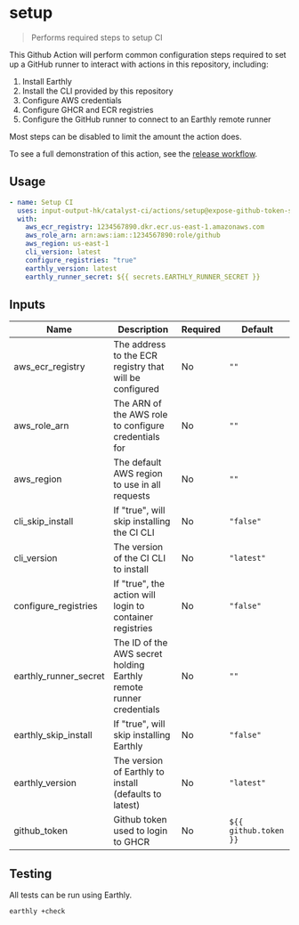 # setup

> Performs required steps to setup CI

This Github Action will perform common configuration steps required to set up a GitHub runner to interact with actions in this
repository, including:

1. Install Earthly
2. Install the CLI provided by this repository
3. Configure AWS credentials
4. Configure GHCR and ECR registries
5. Configure the GitHub runner to connect to an Earthly remote runner

Most steps can be disabled to limit the amount the action does.

To see a full demonstration of this action, see the [release workflow](../../.github/workflows/release.yml).

## Usage

```yaml
- name: Setup CI
  uses: input-output-hk/catalyst-ci/actions/setup@expose-github-token-secret
  with:
    aws_ecr_registry: 1234567890.dkr.ecr.us-east-1.amazonaws.com
    aws_role_arn: arn:aws:iam::1234567890:role/github
    aws_region: us-east-1
    cli_version: latest
    configure_registries: "true"
    earthly_version: latest
    earthly_runner_secret: ${{ secrets.EARTHLY_RUNNER_SECRET }}
```

## Inputs

| Name                  | Description                                                        | Required | Default               |
| --------------------- | ------------------------------------------------------------------ | -------- | --------------------- |
| aws_ecr_registry      | The address to the ECR registry that will be configured            | No       | `""`                  |
| aws_role_arn          | The ARN of the AWS role to configure credentials for               | No       | `""`                  |
| aws_region            | The default AWS region to use in all requests                      | No       | `""`                  |
| cli_skip_install      | If "true", will skip installing the CI CLI                         | No       | `"false"`             |
| cli_version           | The version of the CI CLI to install                               | No       | `"latest"`            |
| configure_registries  | If "true", the action will login to container registries           | No       | `"false"`             |
| earthly_runner_secret | The ID of the AWS secret holding Earthly remote runner credentials | No       | `""`                  |
| earthly_skip_install  | If "true", will skip installing Earthly                            | No       | `"false"`             |
| earthly_version       | The version of Earthly to install (defaults to latest)             | No       | `"latest"`            |
| github_token          | Github token used to login to GHCR                                 | No       | `${{ github.token }}` |

## Testing

All tests can be run using Earthly.

```bash
earthly +check
```
